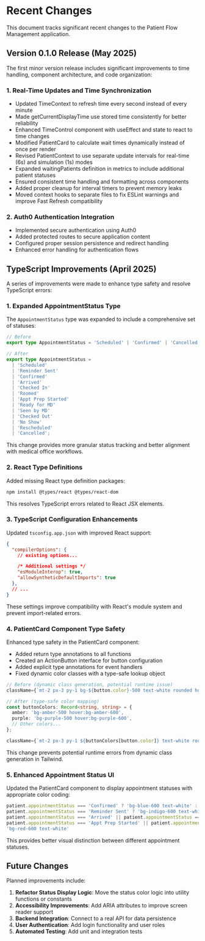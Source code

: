 # Recent Changes

This document tracks significant recent changes to the Patient Flow Management application.

## Version 0.1.0 Release (May 2025)

The first minor version release includes significant improvements to time handling, component architecture, and code organization:

### 1. Real-Time Updates and Time Synchronization

- Updated TimeContext to refresh time every second instead of every minute
- Made getCurrentDisplayTime use stored time consistently for better reliability
- Enhanced TimeControl component with useEffect and state to react to time changes
- Modified PatientCard to calculate wait times dynamically instead of once per render
- Revised PatientContext to use separate update intervals for real-time (6s) and simulation (1s) modes
- Expanded waitingPatients definition in metrics to include additional patient statuses
- Ensured consistent time handling and formatting across components
- Added proper cleanup for interval timers to prevent memory leaks
- Moved context hooks to separate files to fix ESLint warnings and improve Fast Refresh compatibility

### 2. Auth0 Authentication Integration

- Implemented secure authentication using Auth0
- Added protected routes to secure application content
- Configured proper session persistence and redirect handling
- Enhanced error handling for authentication flows

## TypeScript Improvements (April 2025)

A series of improvements were made to enhance type safety and resolve TypeScript errors:

### 1. Expanded AppointmentStatus Type

The `AppointmentStatus` type was expanded to include a comprehensive set of statuses:

```typescript
// Before
export type AppointmentStatus = 'Scheduled' | 'Confirmed' | 'Cancelled';

// After
export type AppointmentStatus = 
  | 'Scheduled'
  | 'Reminder Sent'
  | 'Confirmed'
  | 'Arrived'
  | 'Checked In'
  | 'Roomed'
  | 'Appt Prep Started'
  | 'Ready for MD'
  | 'Seen by MD'
  | 'Checked Out'
  | 'No Show'
  | 'Rescheduled'
  | 'Cancelled';
```

This change provides more granular status tracking and better alignment with medical office workflows.

### 2. React Type Definitions

Added missing React type definition packages:

```bash
npm install @types/react @types/react-dom
```

This resolves TypeScript errors related to React JSX elements.

### 3. TypeScript Configuration Enhancements

Updated `tsconfig.app.json` with improved React support:

```json
{
  "compilerOptions": {
    // existing options...

    /* Additional settings */
    "esModuleInterop": true,
    "allowSyntheticDefaultImports": true
  },
  // ...
}
```

These settings improve compatibility with React's module system and prevent import-related errors.

### 4. PatientCard Component Type Safety

Enhanced type safety in the PatientCard component:

- Added return type annotations to all functions
- Created an ActionButton interface for button configuration
- Added explicit type annotations for event handlers
- Fixed dynamic color classes with a type-safe lookup object

```typescript
// Before (dynamic class generation, potential runtime issue)
className={`mt-2 px-3 py-1 bg-${button.color}-500 text-white rounded hover:bg-${button.color}-600 transition-colors`}

// After (type-safe color mapping)
const buttonColors: Record<string, string> = {
  amber: 'bg-amber-500 hover:bg-amber-600',
  purple: 'bg-purple-500 hover:bg-purple-600',
  // Other colors...
};

className={`mt-2 px-3 py-1 ${buttonColors[button.color]} text-white rounded transition-colors`}
```

This change prevents potential runtime errors from dynamic class generation in Tailwind.

### 5. Enhanced Appointment Status UI

Updated the PatientCard component to display appointment statuses with appropriate color coding:

```typescript
patient.appointmentStatus === 'Confirmed' ? 'bg-blue-600 text-white' : 
patient.appointmentStatus === 'Reminder Sent' ? 'bg-indigo-600 text-white' : 
patient.appointmentStatus === 'Arrived' || patient.appointmentStatus === 'Checked In' || patient.appointmentStatus === 'Roomed' ? 'bg-green-600 text-white' : 
patient.appointmentStatus === 'Appt Prep Started' || patient.appointmentStatus === 'Ready for MD' || patient.appointmentStatus === 'Seen by MD' || patient.appointmentStatus === 'Checked Out' ? 'bg-teal-600 text-white' : 
'bg-red-600 text-white'
```

This provides better visual distinction between different appointment statuses.

## Future Changes

Planned improvements include:

1. **Refactor Status Display Logic**: Move the status color logic into utility functions or constants
2. **Accessibility Improvements**: Add ARIA attributes to improve screen reader support
3. **Backend Integration**: Connect to a real API for data persistence
4. **User Authentication**: Add login functionality and user roles
5. **Automated Testing**: Add unit and integration tests 

